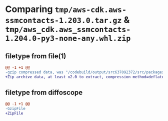 # Comparing `tmp/aws-cdk.aws-ssmcontacts-1.203.0.tar.gz` & `tmp/aws_cdk.aws_ssmcontacts-1.204.0-py3-none-any.whl.zip`

## filetype from file(1)

```diff
@@ -1 +1 @@
-gzip compressed data, was "/codebuild/output/src637092372/src/packages/@aws-cdk/aws-ssmcontacts/dist/python/aws-cdk.aws-ssmcontacts-1.203.0.tar", last modified: Wed May 31 18:47:36 2023, max compression
+Zip archive data, at least v2.0 to extract, compression method=deflate
```

## filetype from diffoscope

```diff
@@ -1 +1 @@
-GzipFile
+ZipFile
```

